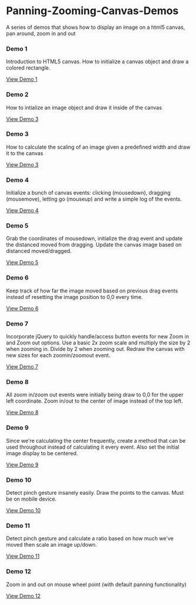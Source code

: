 # Panning-Zooming-Canvas-Demos

A series of demos that shows how to display an image on a html5 canvas, pan around, zoom in and out

### Demo 1
Introduction to HTML5 canvas. How to initialize a canvas object and draw a colored rectangle.

[View Demo 1](http://dayobject.me/canvas/demo1)

### Demo 2
How to intialize an image object and draw it inside of the canvas

[View Demo 3](http://dayobject.me/canvas/demo2)

### Demo 3
How to calculate the scaling of an image given a predefined width and draw it to the canvas

[View Demo 3](http://dayobject.me/canvas/demo3)

### Demo 4
Initialize a bunch of canvas events: clicking (mousedown), dragging (mousemove), letting go (mouseup) and write a simple log of the events.

[View Demo 4](http://dayobject.me/canvas/demo4)

### Demo 5
Grab the coordinates of mousedown, initialize the drag event and update the distanced moved from dragging. Update the canvas image based on distanced moved/dragged.

[View Demo 5](http://dayobject.me/canvas/demo5)

### Demo 6
Keep track of how far the image moved based on previous drag events instead of resetting the image position to 0,0 every time.

[View Demo 6](http://dayobject.me/canvas/demo6)

### Demo 7
Incorporate jQuery to quickly handle/access button events for new Zoom in and Zoom out options. Use a basic 2x zoom scale and multiply the size by 2 when zooming in. Divide by 2 when zooming out. Redraw the canvas with new sizes for each zoomin/zoomout event.

[View Demo 7](http://dayobject.me/canvas/demo7)

### Demo 8
All zoom in/zoom out events were initially being draw to 0,0 for the upper left coordinate. Zoom in/out to the center of image instead of the top left. 

[View Demo 8](http://dayobject.me/canvas/demo8)

### Demo 9
Since we're calculating the center frequently, create a method that can be used throughout instead of calculating it every event. Also set the initial image display to be centered.

[View Demo 9](http://dayobject.me/canvas/demo9)

### Demo 10
Detect pinch gesture insanely easily. Draw the points to the canvas. Must be on mobile device.

[View Demo 10](http://dayobject.me/canvas/demo10)

### Demo 11
Detect pinch gesture and calculate a ratio based on how much we've moved then scale an image up/down.

[View Demo 11](http://dayobject.me/canvas/demo11)


### Demo 12
Zoom in and out on mouse wheel point (with default panning functionality)

[View Demo 12](http://dayobject.me/canvas/demo12)

